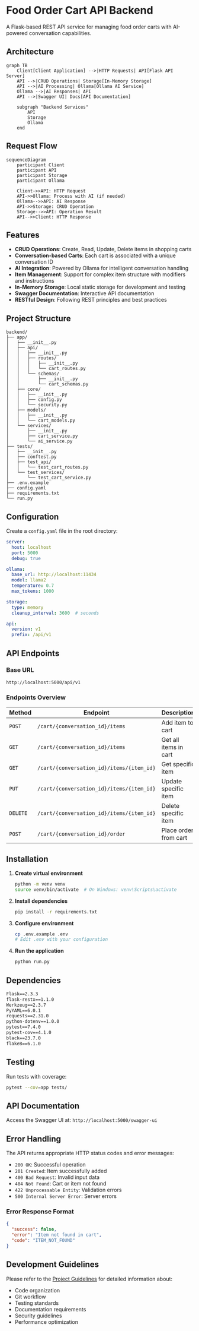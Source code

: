 # Food Order Cart API Backend

A Flask-based REST API service for managing food order carts with AI-powered conversation capabilities.

## Architecture

```mermaid
graph TB
    Client[Client Application] -->|HTTP Requests| API[Flask API Server]
    API -->|CRUD Operations| Storage[In-Memory Storage]
    API -->|AI Processing| Ollama[Ollama AI Service]
    Ollama -->|AI Responses| API
    API -->|Swagger UI| Docs[API Documentation]
    
    subgraph "Backend Services"
        API
        Storage
        Ollama
    end
```

## Request Flow

```mermaid
sequenceDiagram
    participant Client
    participant API
    participant Storage
    participant Ollama
    
    Client->>API: HTTP Request
    API->>Ollama: Process with AI (if needed)
    Ollama-->>API: AI Response
    API->>Storage: CRUD Operation
    Storage-->>API: Operation Result
    API-->>Client: HTTP Response
```

## Features

- **CRUD Operations**: Create, Read, Update, Delete items in shopping carts
- **Conversation-based Carts**: Each cart is associated with a unique conversation ID
- **AI Integration**: Powered by Ollama for intelligent conversation handling
- **Item Management**: Support for complex item structure with modifiers and instructions
- **In-Memory Storage**: Local static storage for development and testing
- **Swagger Documentation**: Interactive API documentation
- **RESTful Design**: Following REST principles and best practices

## Project Structure

```
backend/
├── app/
│   ├── __init__.py
│   ├── api/
│   │   ├── __init__.py
│   │   ├── routes/
│   │   │   ├── __init__.py
│   │   │   └── cart_routes.py
│   │   └── schemas/
│   │       ├── __init__.py
│   │       └── cart_schemas.py
│   ├── core/
│   │   ├── __init__.py
│   │   ├── config.py
│   │   └── security.py
│   ├── models/
│   │   ├── __init__.py
│   │   └── cart_models.py
│   └── services/
│       ├── __init__.py
│       ├── cart_service.py
│       └── ai_service.py
├── tests/
│   ├── __init__.py
│   ├── conftest.py
│   ├── test_api/
│   │   └── test_cart_routes.py
│   └── test_services/
│       └── test_cart_service.py
├── .env.example
├── config.yaml
├── requirements.txt
└── run.py
```

## Configuration

Create a `config.yaml` file in the root directory:

```yaml
server:
  host: localhost
  port: 5000
  debug: true

ollama:
  base_url: http://localhost:11434
  model: llama2
  temperature: 0.7
  max_tokens: 1000

storage:
  type: memory
  cleanup_interval: 3600  # seconds

api:
  version: v1
  prefix: /api/v1
```

## API Endpoints

### Base URL
```
http://localhost:5000/api/v1
```

### Endpoints Overview

| Method | Endpoint | Description |
|--------|----------|-------------|
| `POST` | `/cart/{conversation_id}/items` | Add item to cart |
| `GET` | `/cart/{conversation_id}/items` | Get all items in cart |
| `GET` | `/cart/{conversation_id}/items/{item_id}` | Get specific item |
| `PUT` | `/cart/{conversation_id}/items/{item_id}` | Update specific item |
| `DELETE` | `/cart/{conversation_id}/items/{item_id}` | Delete specific item |
| `POST` | `/cart/{conversation_id}/order` | Place order from cart |

## Installation

1. **Create virtual environment**
   ```bash
   python -m venv venv
   source venv/bin/activate  # On Windows: venv\Scripts\activate
   ```

2. **Install dependencies**
   ```bash
   pip install -r requirements.txt
   ```

3. **Configure environment**
   ```bash
   cp .env.example .env
   # Edit .env with your configuration
   ```

4. **Run the application**
   ```bash
   python run.py
   ```

## Dependencies

```txt
Flask==2.3.3
flask-restx==1.1.0
Werkzeug==2.3.7
PyYAML==6.0.1
requests==2.31.0
python-dotenv==1.0.0
pytest==7.4.0
pytest-cov==4.1.0
black==23.7.0
flake8==6.1.0
```

## Testing

Run tests with coverage:
```bash
pytest --cov=app tests/
```

## API Documentation

Access the Swagger UI at: `http://localhost:5000/swagger-ui`

## Error Handling

The API returns appropriate HTTP status codes and error messages:

- `200 OK`: Successful operation
- `201 Created`: Item successfully added
- `400 Bad Request`: Invalid input data
- `404 Not Found`: Cart or item not found
- `422 Unprocessable Entity`: Validation errors
- `500 Internal Server Error`: Server errors

### Error Response Format

```json
{
  "success": false,
  "error": "Item not found in cart",
  "code": "ITEM_NOT_FOUND"
}
```

## Development Guidelines

Please refer to the [Project Guidelines](../.cursor/guidelines.md) for detailed information about:
- Code organization
- Git workflow
- Testing standards
- Documentation requirements
- Security guidelines
- Performance optimization 